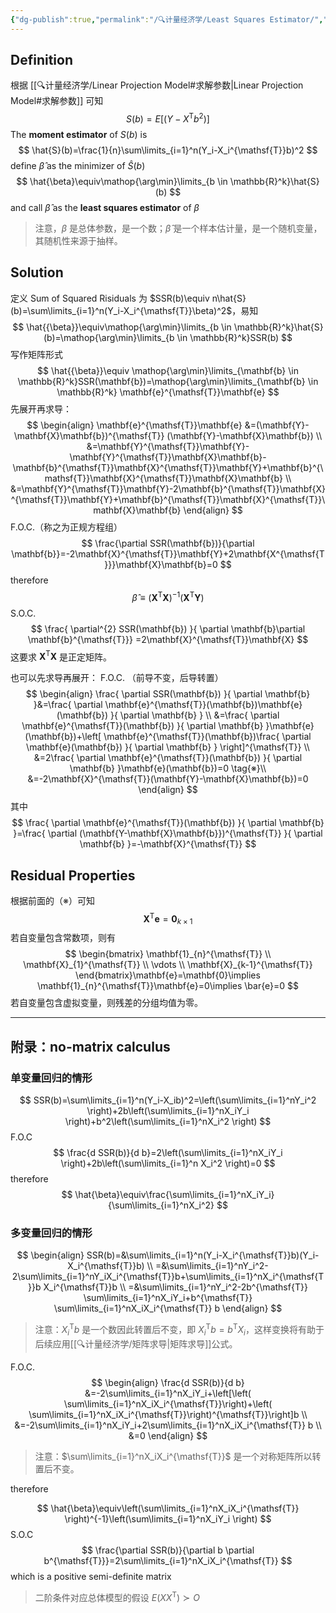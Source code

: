 ```yaml
---
{"dg-publish":true,"permalink":"/🔍计量经济学/Least Squares Estimator/","created":"2025-08-20T11:56:55.000+08:00","updated":"2025-08-20T11:56:55.000+08:00"}
---
```


## Definition

根据 [[🔍计量经济学/Linear Projection Model#求解参数\|Linear Projection Model#求解参数]] 可知
$$S(b)=E[(Y-X^{\mathsf{T}} b^2)]$$
The **moment estimator** of $S(b)$ is
$$
\hat{S}(b)=\frac{1}{n}\sum\limits_{i=1}^n(Y_i-X_i^{\mathsf{T}}b)^2
$$
define $\hat{\beta}$ as the minimizer of $\hat{S}(b)$
$$
\hat{\beta}\equiv\mathop{\arg\min}\limits_{b \in \mathbb{R}^k}\hat{S}(b)
$$
and call $\hat{\beta}$ as the **least squares estimator** of $\beta$

> 注意，$\beta$ 是总体参数，是一个数；$\hat{\beta}$ 是一个样本估计量，是一个随机变量，其随机性来源于抽样。

## Solution

定义 Sum of Squared Risiduals 为 $SSR(b)\equiv n\hat{S}(b)=\sum\limits_{i=1}^n(Y_i-X_i^{\mathsf{T}}\beta)^2$，易知
$$
\hat{{\beta}}\equiv\mathop{\arg\min}\limits_{b \in \mathbb{R}^k}\hat{S}(b)=\mathop{\arg\min}\limits_{b \in \mathbb{R}^k}SSR(b)
$$
写作矩阵形式
$$
\hat{{\beta}}\equiv \mathop{\arg\min}\limits_{\mathbf{b} \in \mathbb{R}^k}SSR(\mathbf{b})=\mathop{\arg\min}\limits_{\mathbf{b} \in \mathbb{R}^k} \mathbf{e}^{\mathsf{T}}\mathbf{e}
$$
先展开再求导：
$$
\begin{align}
\mathbf{e}^{\mathsf{T}}\mathbf{e}
&=(\mathbf{Y}-\mathbf{X}\mathbf{b})^{\mathsf{T}} (\mathbf{Y}-\mathbf{X}\mathbf{b}) \\
&=\mathbf{Y}^{\mathsf{T}}\mathbf{Y}-\mathbf{Y}^{\mathsf{T}}\mathbf{X}\mathbf{b}-\mathbf{b}^{\mathsf{T}}\mathbf{X}^{\mathsf{T}}\mathbf{Y}+\mathbf{b}^{\mathsf{T}}\mathbf{X}^{\mathsf{T}}\mathbf{X}\mathbf{b} \\
&=\mathbf{Y}^{\mathsf{T}}\mathbf{Y}-2\mathbf{b}^{\mathsf{T}}\mathbf{X}^{\mathsf{T}}\mathbf{Y}+\mathbf{b}^{\mathsf{T}}\mathbf{X}^{\mathsf{T}}\mathbf{X}\mathbf{b}
\end{align}
$$
F.O.C.（称之为正规方程组）
$$
\frac{\partial SSR(\mathbf{b})}{\partial \mathbf{b}}=-2\mathbf{X}^{\mathsf{T}}\mathbf{Y}+2\mathbf{X^{\mathsf{T}}}\mathbf{X}\mathbf{b}=0
$$
therefore
$$
\hat{\beta}\equiv\left(\mathbf{X}^{\mathsf{T}}\mathbf{X} \right)^{-1}\left(\mathbf{X}^{\mathsf{T}}\mathbf{Y} \right)
$$
S.O.C.
$$
\frac{ \partial^{2} SSR(\mathbf{b}) }{ \partial \mathbf{b}\partial \mathbf{b}^{\mathsf{T}}} =2\mathbf{X}^{\mathsf{T}}\mathbf{X}
$$
这要求 $\mathbf{X}^{\mathsf{T}}\mathbf{X}$ 是正定矩阵。

也可以先求导再展开：
F.O.C. （前导不变，后导转置）
$$
\begin{align}
\frac{ \partial SSR(\mathbf{b}) }{ \partial \mathbf{b} }&=\frac{ \partial \mathbf{e}^{\mathsf{T}}(\mathbf{b})\mathbf{e}(\mathbf{b}) }{ \partial \mathbf{b} }  \\
&=\frac{ \partial \mathbf{e}^{\mathsf{T}}(\mathbf{b}) }{ \partial \mathbf{b} }\mathbf{e}(\mathbf{b})+\left[ \mathbf{e}^{\mathsf{T}}(\mathbf{b})\frac{ \partial \mathbf{e}(\mathbf{b}) }{ \partial \mathbf{b} }  \right]^{\mathsf{T}} \\
&=2\frac{ \partial \mathbf{e}^{\mathsf{T}}(\mathbf{b}) }{ \partial \mathbf{b} }\mathbf{e}(\mathbf{b})=0 \tag{※}\\
&=-2\mathbf{X}^{\mathsf{T}}(\mathbf{Y}-\mathbf{X}\mathbf{b})=0
\end{align}
$$
其中
$$
\frac{ \partial \mathbf{e}^{\mathsf{T}}(\mathbf{b}) }{ \partial \mathbf{b} }=\frac{ \partial (\mathbf{Y-\mathbf{X}\mathbf{b}})^{\mathsf{T}} }{ \partial \mathbf{b} }=-\mathbf{X}^{\mathsf{T}}
$$
## Residual Properties

根据前面的（※）可知
$$
\mathbf{X}^{\mathsf{T}}\mathbf{e}=\mathbf{0}_{k\times 1}
$$
若自变量包含常数项，则有
$$
\begin{bmatrix}
\mathbf{1}_{n}^{\mathsf{T}} \\
\mathbf{X}_{1}^{\mathsf{T}} \\
\vdots \\
\mathbf{X}_{k-1}^{\mathsf{T}}
\end{bmatrix}\mathbf{e}=\mathbf{0}\implies \mathbf{1}_{n}^{\mathsf{T}}\mathbf{e}=0\implies \bar{e}=0
$$
若自变量包含虚拟变量，则残差的分组均值为零。

---

## 附录：no-matrix calculus
### 单变量回归的情形

$$
SSR(b)=\sum\limits_{i=1}^n(Y_i-X_ib)^2=\left(\sum\limits_{i=1}^nY_i^2 \right)+2b\left(\sum\limits_{i=1}^nX_iY_i \right)+b^2\left(\sum\limits_{i=1}^nX_i^2 \right)
$$
F.O.C
$$
\frac{d SSR(b)}{d b}=2\left(\sum\limits_{i=1}^nX_iY_i \right)+2b\left(\sum\limits_{i=1}^n X_i^2 \right)=0
$$
therefore
$$
\hat{\beta}\equiv\frac{\sum\limits_{i=1}^nX_iY_i}{\sum\limits_{i=1}^nX_i^2}
$$
### 多变量回归的情形

$$
\begin{align}
SSR(b)=&\sum\limits_{i=1}^n(Y_i-X_i^{\mathsf{T}}b)(Y_i-X_i^{\mathsf{T}}b) \\
=&\sum\limits_{i=1}^nY_i^2-2\sum\limits_{i=1}^nY_iX_i^{\mathsf{T}}b+\sum\limits_{i=1}^nX_i^{\mathsf{T}}b X_i^{\mathsf{T}}b \\
=&\sum\limits_{i=1}^nY_i^2-2b^{\mathsf{T}} \sum\limits_{i=1}^nX_iY_i+b^{\mathsf{T}} \sum\limits_{i=1}^nX_iX_i^{\mathsf{T}} b
\end{align}
$$
> 注意：$X_i^{\mathsf{T}}b$ 是一个数因此转置后不变，即 $X_i^{\mathsf{T}} b=b^{\mathsf{T}} X_i$，这样变换将有助于后续应用[[🔍计量经济学/矩阵求导\|矩阵求导]]公式。

F.O.C.
$$
\begin{align}
\frac{d SSR(b)}{d b}
&=-2\sum\limits_{i=1}^nX_iY_i+\left[\left( \sum\limits_{i=1}^nX_iX_i^{\mathsf{T}}\right)+\left( \sum\limits_{i=1}^nX_iX_i^{\mathsf{T}}\right)^{\mathsf{T}}\right]b \\
&=-2\sum\limits_{i=1}^nX_iY_i+2\sum\limits_{i=1}^nX_iX_i^{\mathsf{T}} b \\
&=0
\end{align}
$$
> 注意：$\sum\limits_{i=1}^nX_iX_i^{\mathsf{T}}$ 是一个对称矩阵所以转置后不变。

therefore

$$
\hat{\beta}\equiv\left(\sum\limits_{i=1}^nX_iX_i^{\mathsf{T}} \right)^{-1}\left(\sum\limits_{i=1}^nX_iY_i \right)
$$
S.O.C
$$
\frac{\partial SSR(b)}{\partial b \partial b^{\mathsf{T}}}=2\sum\limits_{i=1}^nX_iX_i^{\mathsf{T}}
$$
which is a positive semi-definite matrix
> 二阶条件对应总体模型的假设 $E(XX^{\mathsf{T}})\succ O$


